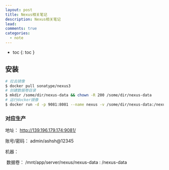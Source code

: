 ```yaml
---
layout: post
title: Nexus相关笔记
description: Nexus相关笔记
lead: 
comments: true
categories: 
  - note
---
```


- toc
{: toc }

## 安装

```sh
# 拉去镜像
$ docker pull sonatype/nexus3
# 创建数据卷目录
$ mkdir /some/dir/nexus-data && chown -R 200 /some/dir/nexus-data
# 运行docker镜像
$ docker run -d -p 9081:8081 --name nexus -v /some/dir/nexus-data:/nexus-data sonatype/nexus3
```



### 对应生产

地址： http://139.196.179.174:9081/

账号/密码： admin/ashsh@12345

机器： 

​	数据卷：  /mnt/app/server/nexus/nexus-data : /nexus-data